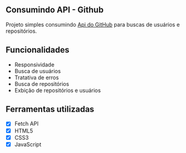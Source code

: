 ## Consumindo API - Github

Projeto simples consumindo [Api do GitHub](https://docs.github.com/pt/rest/guides/getting-started-with-the-rest-api?apiVersion=2022-11-28) para buscas de usuários e repositórios.

## Funcionalidades

- Responsividade
- Busca de usuários
- Tratativa de erros 
- Busca de repositórios
- Exbição de repositórios e usuários

## Ferramentas utilizadas

- [x] Fetch API
- [x] HTML5
- [x] CSS3
- [x] JavaScript

